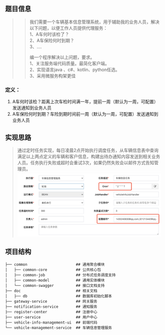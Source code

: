 ## 题目信息
>>我们需要一个车辆基本信息管理系统，用于辅助我的业务人员，解决以下问题，以便工作人员提供代理服务：  
>>  1、A车何时该检了？  
>>  2、A车保险何时到期？  
>>  3、....  
>>  
>>  编一个程序解决以上问题，要求。  
>>  1、关注服务端代码质量。最简化客户端。    
>>  2、实现语言java 、c#、kotlin、python任选。  
>>  3、采用微服务构架更佳  

### 定义：  
1. A车何时该检？距离上次车检时间满一年，提前一周（默认为一周，可配置）发送通知到业务人员  
2. A车保险何时到期？车险到期时间前一周（默认为一周，可配置）发送通知到业务人员      

## 实现思路
> 通过定时任务实现，每日凌晨2点开始执行调度任务，从车辆信息表中查询满足以上两点定义的车辆和客户信息，构建出待办通知内容发送到相关业务人员。任务执行失败或超时会重试3次，如果仍然失败会以邮件方式告知管理员。
![image](./doc/material/job-config.png)

## 项目结构
```shell script
├── common                      ## 通用聚合模块
│   ├── common-core             ## 公共核心包
│   ├── common-job              ## 分布式任务调度支持
│   ├── common-model            ## 通用实体模块
│   └── common-swagger          ## 接口文档支持
├── doc                         ## 相关文档
│   ├── db                      ## 数据库初始化脚本
├── gateway-service             ## 网关服务
├── notification-service        ## 通知服务 
├── register-center             ## 注册中心
├── user-service                ## 用户中心
├── vehicle-info-management-ui  ## 前端代码
└── vehicle-management-service  ## 车辆信息管理服务
```